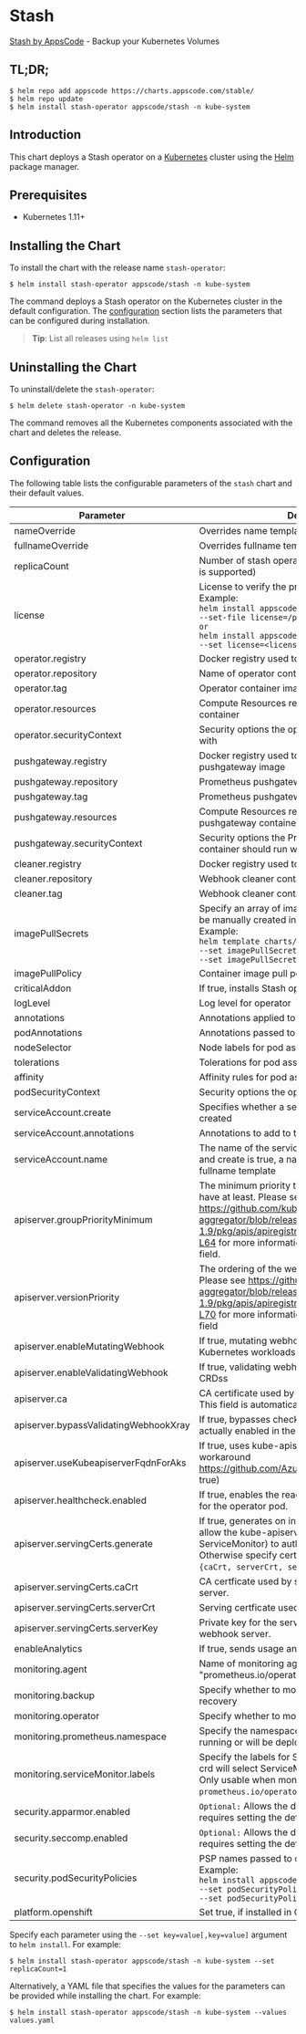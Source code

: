 # Stash

[Stash by AppsCode](https://github.com/stashed/stash) - Backup your Kubernetes Volumes

## TL;DR;

```console
$ helm repo add appscode https://charts.appscode.com/stable/
$ helm repo update
$ helm install stash-operator appscode/stash -n kube-system
```

## Introduction

This chart deploys a Stash operator on a [Kubernetes](http://kubernetes.io) cluster using the [Helm](https://helm.sh) package manager.

## Prerequisites

- Kubernetes 1.11+

## Installing the Chart

To install the chart with the release name `stash-operator`:

```console
$ helm install stash-operator appscode/stash -n kube-system
```

The command deploys a Stash operator on the Kubernetes cluster in the default configuration. The [configuration](#configuration) section lists the parameters that can be configured during installation.

> **Tip**: List all releases using `helm list`

## Uninstalling the Chart

To uninstall/delete the `stash-operator`:

```console
$ helm delete stash-operator -n kube-system
```

The command removes all the Kubernetes components associated with the chart and deletes the release.

## Configuration

The following table lists the configurable parameters of the `stash` chart and their default values.

|               Parameter               |                                                                                                                    Description                                                                                                                    |                                Default                                |
|---------------------------------------|---------------------------------------------------------------------------------------------------------------------------------------------------------------------------------------------------------------------------------------------------|-----------------------------------------------------------------------|
| nameOverride                          | Overrides name template                                                                                                                                                                                                                           | `""`                                                                  |
| fullnameOverride                      | Overrides fullname template                                                                                                                                                                                                                       | `""`                                                                  |
| replicaCount                          | Number of stash operator replicas to create (only 1 is supported)                                                                                                                                                                                 | `1`                                                                   |
| license                               | License to verify the product. <br> Example: <br> `helm install appscode/stash \` <br> `--set-file license=/path/to/license/file` <br> `or` <br> `helm install appscode/stash \` <br> `--set license=<license file content>`                      | `""`                                                                  |
| operator.registry                     | Docker registry used to pull operator image                                                                                                                                                                                                       | `appscode`                                                            |
| operator.repository                   | Name of operator container image                                                                                                                                                                                                                  | `stash`                                                               |
| operator.tag                          | Operator container image tag                                                                                                                                                                                                                      | `v0.10.0-rc.0`                                                        |
| operator.resources                    | Compute Resources required by the operator container                                                                                                                                                                                              | `{"requests":{"cpu":"100m"}}`                                         |
| operator.securityContext              | Security options the operator container should run with                                                                                                                                                                                           | `{}`                                                                  |
| pushgateway.registry                  | Docker registry used to pull Prometheus pushgateway image                                                                                                                                                                                         | `prom`                                                                |
| pushgateway.repository                | Prometheus pushgateway container image                                                                                                                                                                                                            | `pushgateway`                                                         |
| pushgateway.tag                       | Prometheus pushgateway container image tag                                                                                                                                                                                                        | `v0.5.2`                                                              |
| pushgateway.resources                 | Compute Resources required by the Prometheus pushgateway container                                                                                                                                                                                | `{}`                                                                  |
| pushgateway.securityContext           | Security options the Prometheus pushgateway container should run with                                                                                                                                                                             | `{}`                                                                  |
| cleaner.registry                      | Docker registry used to pull Webhook cleaner image                                                                                                                                                                                                | `appscode`                                                            |
| cleaner.repository                    | Webhook cleaner container image                                                                                                                                                                                                                   | `kubectl`                                                             |
| cleaner.tag                           | Webhook cleaner container image tag                                                                                                                                                                                                               | `v1.16`                                                               |
| imagePullSecrets                      | Specify an array of imagePullSecrets. Secrets must be manually created in the namespace. <br> Example: <br> `helm template charts/stash \` <br> `--set imagePullSecrets[0].name=sec0 \` <br> `--set imagePullSecrets[1].name=sec1`                | `[]`                                                                  |
| imagePullPolicy                       | Container image pull policy                                                                                                                                                                                                                       | `IfNotPresent`                                                        |
| criticalAddon                         | If true, installs Stash operator as critical addon                                                                                                                                                                                                | `false`                                                               |
| logLevel                              | Log level for operator                                                                                                                                                                                                                            | `3`                                                                   |
| annotations                           | Annotations applied to operator deployment                                                                                                                                                                                                        | `{}`                                                                  |
| podAnnotations                        | Annotations passed to operator pod(s).                                                                                                                                                                                                            | `{}`                                                                  |
| nodeSelector                          | Node labels for pod assignment                                                                                                                                                                                                                    | `{"beta.kubernetes.io/arch":"amd64","beta.kubernetes.io/os":"linux"}` |
| tolerations                           | Tolerations for pod assignment                                                                                                                                                                                                                    | `[]`                                                                  |
| affinity                              | Affinity rules for pod assignment                                                                                                                                                                                                                 | `{}`                                                                  |
| podSecurityContext                    | Security options the operator pod should run with.                                                                                                                                                                                                | `{"fsGroup":65535}`                                                   |
| serviceAccount.create                 | Specifies whether a service account should be created                                                                                                                                                                                             | `true`                                                                |
| serviceAccount.annotations            | Annotations to add to the service account                                                                                                                                                                                                         | `{}`                                                                  |
| serviceAccount.name                   | The name of the service account to use. If not set and create is true, a name is generated using the fullname template                                                                                                                            | ``                                                                    |
| apiserver.groupPriorityMinimum        | The minimum priority the webhook api group should have at least. Please see https://github.com/kubernetes/kube-aggregator/blob/release-1.9/pkg/apis/apiregistration/v1beta1/types.go#L58-L64 for more information on proper values of this field. | `10000`                                                               |
| apiserver.versionPriority             | The ordering of the webhook api inside of the group. Please see https://github.com/kubernetes/kube-aggregator/blob/release-1.9/pkg/apis/apiregistration/v1beta1/types.go#L66-L70 for more information on proper values of this field              | `15`                                                                  |
| apiserver.enableMutatingWebhook       | If true, mutating webhook is configured for Kubernetes workloads                                                                                                                                                                                  | `true`                                                                |
| apiserver.enableValidatingWebhook     | If true, validating webhook is configured for Stash CRDss                                                                                                                                                                                         | `true`                                                                |
| apiserver.ca                          | CA certificate used by the Kubernetes api server. This field is automatically assigned by the operator.                                                                                                                                           | `not-ca-cert`                                                         |
| apiserver.bypassValidatingWebhookXray | If true, bypasses checks that validating webhook is actually enabled in the Kubernetes cluster.                                                                                                                                                   | `false`                                                               |
| apiserver.useKubeapiserverFqdnForAks  | If true, uses kube-apiserver FQDN for AKS cluster to workaround https://github.com/Azure/AKS/issues/522 (default true)                                                                                                                            | `true`                                                                |
| apiserver.healthcheck.enabled         | If true, enables the readiness and liveliness probes for the operator pod.                                                                                                                                                                        | `false`                                                               |
| apiserver.servingCerts.generate       | If true, generates on install/upgrade the certs that allow the kube-apiserver (and potentially ServiceMonitor) to authenticate operators pods. Otherwise specify certs in `apiserver.servingCerts.{caCrt, serverCrt, serverKey}`.                 | `true`                                                                |
| apiserver.servingCerts.caCrt          | CA certficate used by serving certificate of webhook server.                                                                                                                                                                                      | `""`                                                                  |
| apiserver.servingCerts.serverCrt      | Serving certficate used by webhook server.                                                                                                                                                                                                        | `""`                                                                  |
| apiserver.servingCerts.serverKey      | Private key for the serving certificate used by webhook server.                                                                                                                                                                                   | `""`                                                                  |
| enableAnalytics                       | If true, sends usage analytics                                                                                                                                                                                                                    | `true`                                                                |
| monitoring.agent                      | Name of monitoring agent (either "prometheus.io/operator" or "prometheus.io/builtin")                                                                                                                                                             | `"none"`                                                              |
| monitoring.backup                     | Specify whether to monitor Stash backup and recovery                                                                                                                                                                                              | `false`                                                               |
| monitoring.operator                   | Specify whether to monitor Stash operator                                                                                                                                                                                                         | `false`                                                               |
| monitoring.prometheus.namespace       | Specify the namespace where Prometheus server is running or will be deployed.                                                                                                                                                                     | `""`                                                                  |
| monitoring.serviceMonitor.labels      | Specify the labels for ServiceMonitor. Prometheus crd will select ServiceMonitor using these labels. Only usable when monitoring agent is `prometheus.io/operator`.                                                                               | `{}`                                                                  |
| security.apparmor.enabled             | `Optional:` Allows the default AppArmor profile, requires setting the default.                                                                                                                                                                    | `false`                                                               |
| security.seccomp.enabled              | `Optional:` Allows the default seccomp profile, requires setting the default.                                                                                                                                                                     | `false`                                                               |
| security.podSecurityPolicies          | PSP names passed to operator <br> Example: <br> `helm install appscode/stash \` <br> `--set podSecurityPolicies[0]=abc \` <br> `--set podSecurityPolicies[1]=xyz`                                                                                 | `["baseline"]`                                                        |
| platform.openshift                    | Set true, if installed in OpenShift                                                                                                                                                                                                               | `false`                                                               |


Specify each parameter using the `--set key=value[,key=value]` argument to `helm install`. For example:

```console
$ helm install stash-operator appscode/stash -n kube-system --set replicaCount=1
```

Alternatively, a YAML file that specifies the values for the parameters can be provided while
installing the chart. For example:

```console
$ helm install stash-operator appscode/stash -n kube-system --values values.yaml
```
